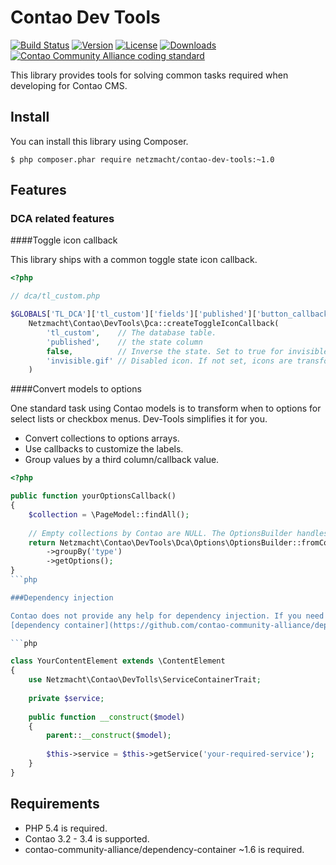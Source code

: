 Contao Dev Tools
==================

[![Build Status](http://img.shields.io/travis/netzmacht/contao-dev-tools/develop.svg?style=flat-square)](https://travis-ci.org/netzmacht/contao-dev-tools)
[![Version](http://img.shields.io/packagist/v/netzmacht/contao-dev-tools.svg?style=flat-square)](http://packagist.com/packages/netzmacht/contao-dev-tools)
[![License](http://img.shields.io/packagist/l/netzmacht/contao-dev-tools.svg?style=flat-square)](http://packagist.com/packages/netzmacht/contao-dev-tools)
[![Downloads](http://img.shields.io/packagist/dt/netzmacht/contao-dev-tools.svg?style=flat-square)](http://packagist.com/packages/netzmacht/contao-dev-tools)
[![Contao Community Alliance coding standard](http://img.shields.io/badge/cca-coding_standard-red.svg?style=flat-square)](https://github.com/contao-community-alliance/coding-standard)

This library provides tools for solving common tasks required when developing for Contao CMS.

Install
-------

You can install this library using Composer.

```
$ php composer.phar require netzmacht/contao-dev-tools:~1.0
```

Features
--------

### DCA related features

####Toggle icon callback

This library ships with a common toggle state icon callback.

```php
<?php

// dca/tl_custom.php

$GLOBALS['TL_DCA']['tl_custom']['fields']['published']['button_callback'] = 
	Netzmacht\Contao\DevTools\Ḑca::createToggleIconCallback(
		'tl_custom',	// The database table.
		'published',	// the state column
		false,			// Inverse the state. Set to true for invisible='' columns
		'invisible.gif' // Disabled icon. If not set, icons are transformed from edit.gif to edit_.gif
	)
```

####Convert models to options

One standard task using Contao models is to transform when to options for select lists or checkbox menus. Dev-Tools 
simplifies it for you.

 * Convert collections to options arrays.
 * Use callbacks to customize the labels.
 * Group values by a third column/callback value.

```php
<?php 

public function yourOptionsCallback()
{
	$collection = \PageModel::findAll();
	
	// Empty collections by Contao are NULL. The OptionsBuilder handles is correctly.
	return Netzmacht\Contao\DevTools\Dca\Options\OptionsBuilder::fromCollection($collection, 'id', 'name')
		->groupBy('type')
		->getOptions();
}
```php

###Dependency injection

Contao does not provide any help for dependency injection. If you need some dependencies from the 
[dependency container](https://github.com/contao-community-alliance/dependency-container) you can use this Trait:

```php

class YourContentElement extends \ContentElement
{
	use Netzmacht\Contao\DevTolls\ServiceContainerTrait;
	
	private $service;
	
	public function __construct($model)
	{
		parent::__construct($model);
		
		$this->service = $this->getService('your-required-service');
	}
}

```

## Requirements

 * PHP 5.4 is required.
 * Contao 3.2 - 3.4 is supported.
 * contao-community-alliance/dependency-container ~1.6 is required.
